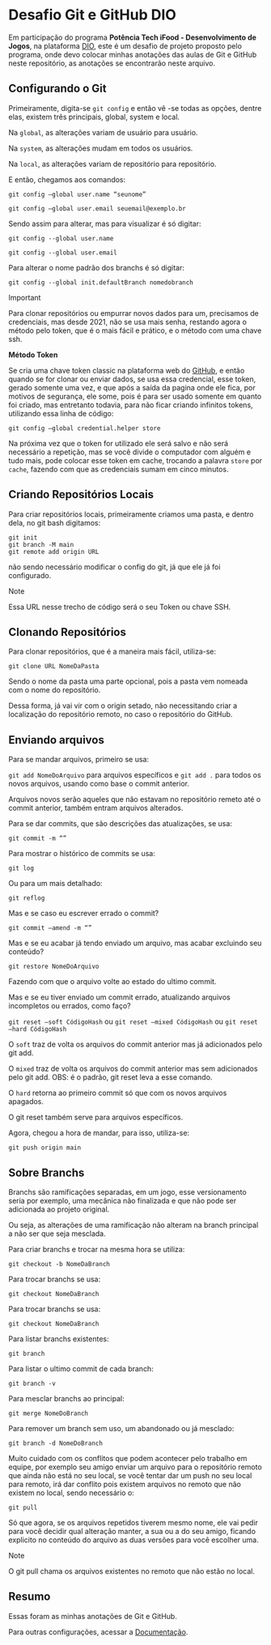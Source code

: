 # Desafio Git e GitHub DIO
Em participação do programa **Potência Tech iFood - Desenvolvimento de Jogos**, na plataforma [DIO](https://www.dio.me/ "Plataforma DIO"), este é um desafio de projeto proposto pelo programa, onde devo colocar minhas anotações das aulas de Git e GitHub neste repositório, as anotações se encontrarão neste arquivo.

## Configurando o Git

Primeiramente, digita-se `git config` e então vê -se todas as opções, dentre elas, existem três principais, global, system e local.

Na `global`, as alterações variam de usuário para usuário.

Na `system`, as alterações mudam em todos os usuários.

Na `local`, as alterações variam de repositório para repositório.

E então, chegamos aos comandos:

`git config —global user.name “seunome”`

`git config —global user.email seuemail@exemplo.br`

Sendo assim para alterar, mas para visualizar é só digitar:

`git config --global user.name`

`git config --global user.email`

Para alterar o nome padrão dos branchs é só digitar:

`git config --global init.defaultBranch nomedobranch`

> [!IMPORTANT]
> Para clonar repositórios ou empurrar novos dados para um, precisamos de credenciais, mas desde 2021, não se usa mais senha, restando agora o método pelo token, que é o mais fácil e prático, e o método com uma chave ssh.

**Método Token**

Se cria uma chave token classic na plataforma web do [GitHub](https://github.com/ "Plataforma GitHub"), e então quando se for clonar ou enviar dados, se usa essa credencial, esse token, gerado somente uma vez, e que após a saída da pagina onde ele fica, por motivos de segurança, ele some, pois é para ser usado somente em quanto foi criado, mas entretanto todavia, para não ficar criando infinitos tokens, utilizando essa linha de código:

`git config —global credential.helper store`

Na próxima vez que o token for utilizado ele será salvo e não será necessário a repetição, mas se você divide o computador com alguém e tudo mais, pode colocar esse token em cache, trocando a palavra `store` por `cache`, fazendo com que as credenciais sumam em cinco minutos.

## Criando Repositórios Locais

Para criar repositórios locais, primeiramente criamos uma pasta, e dentro dela, no git bash digitamos:
```
git init
git branch -M main
git remote add origin URL
```

não sendo necessário modificar o config do git, já que ele já foi configurado.
> [!NOTE]
> Essa URL nesse trecho de código será o seu Token ou chave SSH.

## Clonando Repositórios

Para clonar repositórios, que é a maneira mais fácil, utiliza-se:

`git clone URL NomeDaPasta`

Sendo o nome da pasta uma parte opcional, pois a pasta vem nomeada com o nome do repositório.

Dessa forma, já vai vir com o origin setado, não necessitando criar a localização do repositório remoto, no caso o repositório do GitHub.

## Enviando arquivos

Para se mandar arquivos, primeiro se usa:

`git add NomeDoArquivo` para arquivos específicos e `git add .` para todos os novos arquivos, usando como base o commit anterior.

Arquivos novos serão aqueles que não estavam no repositório remeto até o commit anterior, também entram arquivos alterados.

Para se dar commits, que são descrições das atualizações, se usa:

`git commit -m “”`

Para mostrar o histórico de commits se usa:

`git log`

Ou para um mais detalhado:

`git reflog`

Mas e se caso eu escrever errado o commit?

`git commit —amend -m “”`

Mas e se eu acabar já tendo enviado um arquivo, mas acabar excluindo seu conteúdo?

`git restore NomeDoArquivo`

Fazendo com que o arquivo volte ao estado do ultimo commit.

Mas e se eu tiver enviado um commit errado, atualizando arquivos incompletos ou errados, como faço?

`git reset —soft CódigoHash` ou `git reset —mixed CódigoHash` ou `git reset —hard CódigoHash`

O `soft` traz de volta os arquivos do commit anterior mas já adicionados pelo git add.

O `mixed` traz de volta os arquivos do commit anterior mas sem adicionados pelo git add. OBS: é o padrão, git reset leva a esse comando.

O `hard` retorna ao primeiro commit só que com os novos arquivos apagados.

O git reset também serve para arquivos específicos.

Agora, chegou a hora de mandar, para isso, utiliza-se:

`git push origin main`

## Sobre Branchs

Branchs são ramificações separadas, em um jogo, esse versionamento seria por exemplo, uma mecânica não finalizada e que não pode ser adicionada ao projeto original.

Ou seja, as alterações de uma ramificação não alteram na branch principal a não ser que seja mesclada.

Para criar branchs e trocar na mesma hora se utiliza:

`git checkout -b NomeDaBranch`

Para trocar branchs se usa:

`git checkout NomeDaBranch`

Para trocar branchs se usa:

`git checkout NomeDaBranch`

Para listar branchs existentes:

`git branch`

Para listar o ultimo commit de cada branch:

`git branch -v`

Para mesclar branchs ao principal:

`git merge NomeDoBranch`

Para remover um branch sem uso, um abandonado ou já mesclado:

`git branch -d NomeDoBranch`

Muito cuidado com os conflitos que podem acontecer pelo trabalho em equipe, por exemplo seu amigo enviar um arquivo para o repositório remoto que ainda não está no seu local, se você tentar dar um push no seu local para remoto, irá dar conflito pois existem arquivos no remoto que não existem no local, sendo necessário o:

`git pull`

Só que agora, se os arquivos repetidos tiverem mesmo nome, ele vai pedir para você decidir qual alteração manter, a sua ou a do seu amigo, ficando explicito no conteúdo do arquivo as duas versões para você escolher uma.

> [!NOTE]
> O git pull chama os arquivos existentes no remoto que não estão no local.

## Resumo

Essas foram as minhas anotações de Git e GitHub.

Para outras configurações, acessar a [Documentação](https://git-scm.com/docs/git/pt_BR "A documentação de Git").

